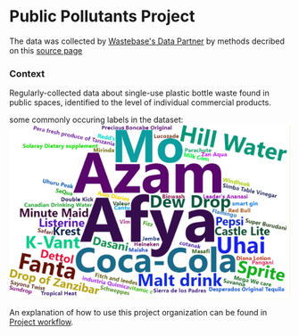 # Public Pollutants Project 

The data was collected by [Wastebase's Data Partner](https://www.unwaste.io/partners) by methods decribed on this [source page](https://www.kaggle.com/wastebase/plastic-bottle-waste)

### Context
Regularly-collected data about single-use plastic bottle waste found in public spaces, identified to the level of individual commercial products.


some commonly occuring labels in the dataset:
![image](https://github.com/PeterTOC/plastic-bottles/blob/master/docs/pollutants.png)




An explanation of how to use this project organization can be found in [Project workflow](https://dcl-workflow.stanford.edu/project-workflow.html).


